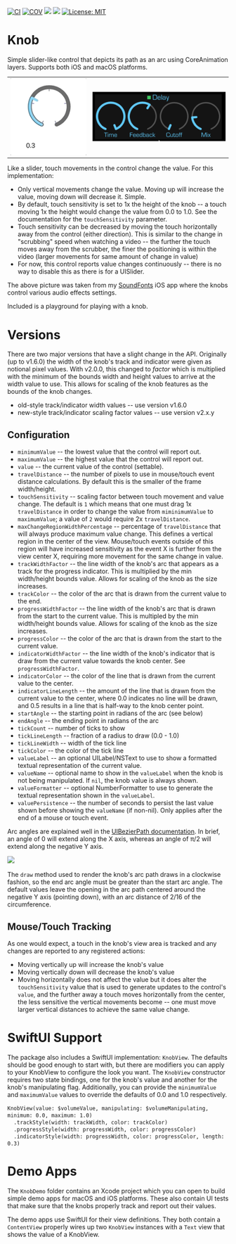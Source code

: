 [![CI](https://github.com/bradhowes/Knob/workflows/CI/badge.svg)](https://github.com/bradhowes/Knob)
[![COV](https://img.shields.io/endpoint?url=https://gist.githubusercontent.com/bradhowes/b307c10e9eb7882e6a83a3bcb1e5cd5d/raw/Knob-coverage.json)](https://github.com/bradhowes/Knob/blob/main/.github/workflows/CI.yml)
[![](https://img.shields.io/endpoint?url=https%3A%2F%2Fswiftpackageindex.com%2Fapi%2Fpackages%2Fbradhowes%2FKnob%2Fbadge%3Ftype%3Dplatforms)](https://swiftpackageindex.com/bradhowes/Knob)
[![](https://img.shields.io/endpoint?url=https%3A%2F%2Fswiftpackageindex.com%2Fapi%2Fpackages%2Fbradhowes%2FKnob%2Fbadge%3Ftype%3Dswift-versions)](https://swiftpackageindex.com/bradhowes/Knob)
[![License: MIT](https://img.shields.io/badge/License-MIT-A31F34.svg)](https://opensource.org/licenses/MIT)

# Knob

Simple slider-like control that depicts its path as an arc using CoreAnimation layers. Supports both iOS and macOS 
platforms.

<table>
  <tr>
    <td><img src="https://github.com/bradhowes/Knob/blob/main/KnobMove.gif?raw=true" alt="Animation of knob"/></td>
    <td><img src="https://github.com/bradhowes/Knob/blob/main/example.png?raw=true" alt="Knobs in SoundFonts app"/></td>
  </tr>
</table>

Like a slider, touch movements in the control change the value. For this implementation:

* Only vertical movements change the value. Moving up will increase the value, moving down will decrease it. Simple.
* By default, touch sensitivity is set to 1x the height of the knob -- a touch moving 1x the height would
  change the value from 0.0 to 1.0. See the documentation for the `touchSensitivity` parameter.
* Touch sensitivity can be decreased by moving the touch horizontally away from the control (either direction).
  This is similar to the change in "scrubbing" speed when watching a video -- the further the touch moves away
  from the scrubber, the finer the positioning is within the video (larger movements for same amount of change in value)
* For now, this control reports value changes continuously -- there is no way to disable this as there is for
  a UISlider.

The above picture was taken from my [SoundFonts](https://github.com/bradhowes/SoundFonts) iOS app where the
knobs control various audio effects settings.

Included is a playground for playing with a knob.

# Versions

There are two major versions that have a slight change in the API. Originally (up to v1.6.0) the width of the knob's track and indicator were given as
notional pixel values. With v2.0.0, this changed to _factor_ which is multiplied with the minimum of the bounds width and height values to arrive at the
width value to use. This allows for scaling of the knob features as the bounds of the knob changes.

* old-style track/indicator width values -- use version v1.6.0
* new-style track/indicator scaling factor values -- use version v2.x.y

## Configuration

* `minimumValue` -- the lowest value that the control will report out.
* `maximumValue` -- the highest value that the control will report out.
* `value` -- the current value of the control (settable).
* `travelDistance` -- the number of pixels to use in mouse/touch event distance calculations. By default this is the 
smaller of the frame width/height.
* `touchSensitivity` -- scaling factor between touch movement and value change. The default is `1` which means that one
must drag 1x `travelDistance` in order to change the value from `miminimumValue` to `maximumValue`; a value of `2` would
require 2x `travelDistance`.
* `maxChangeRegionWidthPercentage` -- percentage of `travelDistance` that will always produce maximum value change. This
defines a vertical region in the center of the view. Mouse/touch events outside of this region will have increased 
sensitivity as the event X is further from the view center X, requiring more movement for the same change in value.
* `trackWidthFactor` -- the line width of the knob's arc that appears as a track for the progress indicator. This is multiplied by the min width/height
bounds value. Allows for scaling of the knob as the size increases.
* `trackColor` -- the color of the arc that is drawn from the current value to the end.
* `progressWidthFactor` -- the line width of the knob's arc that is drawn from the start to the current value. This is multipled by the min width/height
bounds value. Allows for scaling of the knob as the size increases.
* `progressColor` -- the color of the arc that is drawn from the start to the current value.
* `indicatorWidthFactor` -- the line width of the knob's indicator that is draw from the current value towards the knob center. See `progressWidthFactor`.
* `indicatorColor` -- the color of the line that is drawn from the current value to the center.
* `indicatorLineLength` -- the amount of the line that is drawn from the current value to the center, where 0.0 
indicates no line will be drawn, and 0.5 results in a line that is half-way to the knob center point.
* `startAngle` -- the starting point in radians of the arc (see below)
* `endAngle` -- the ending point in radians of the arc
* `tickCount` -- number of ticks to show
* `tickLineLength` -- fraction of a radius to draw (0.0 - 1.0)
* `tickLineWidth` -- width of the tick line
* `tickColor` -- the color of the tick line
* `valueLabel` -- an optional UILabel/NSText to use to show a formatted textual representation of the current value.
* `valueName` -- optional name to show in the `valueLabel` when the knob is not being manipulated. If `nil`, the knob 
value is always shown.
* `valueFormatter` -- optional NumberFormatter to use to generate the textual representation shown in the `valueLabel`.
* `valuePersistence` -- the number of seconds to persist the last value shown before showing the `valueName` 
(if non-nil). Only applies after the end of a mouse or touch event.

Arc angles are explained well in the 
[UIBezierPath documentation](https://developer.apple.com/documentation/uikit/uibezierpath/1624358-init). In brief, an 
angle of 0 will extend along the X axis, whereas an angle of π/2 will extend along the negative Y axis.

![](https://docs-assets.developer.apple.com/published/741002b545/radians_circle_4de280d3-557c-4d69-8f12-efed200dbbd3.jpg)

The `draw` method used to render the knob's arc path draws in a clockwise fashion, so the end arc angle must be greater 
than the start arc angle. The default values leave the opening in the arc path centered around the negative Y axis 
(pointing down), with an arc distance of 2/16 of the circumference.

## Mouse/Touch Tracking

As one would expect, a touch in the knob's view area is tracked and any changes are reported to any registered actions:

* Moving vertically up will increase the knob's value
* Moving vertically down will decrease the knob's value
* Moving horizontally does not affect the value but it does alter the `touchSensitivity` value that is used to generate 
updates to the control's `value`, and the further away a touch moves horizontally from the center, the less sensitive 
the vertical movements become -- one must move larger vertical distances to achieve the same value change.

# SwiftUI Support

The package also includes a SwiftUI implementation: `KnobView`. The defaults should be good enough to start with, but 
there are modifiers you can apply to your KnobView to configure the look you want. The `KnobView` constructor requires
two state bindings, one for the knob's value and another for the knob's manipulating flag. Additionally, you can provide
the `minimumValue` and `maximumValue` values to override the defaults of 0.0 and 1.0 respectively.

```
KnobView(value: $volumeValue, manipulating: $volumeManipulating, minimum: 0.0, maximum: 1.0)
  .trackStyle(width: trackWidth, color: trackColor)
  .progressStyle(width: progressWidth, color: progressColor)
  .indicatorStyle(width: progressWidth, color: progressColor, length: 0.3)
```

# Demo Apps

The `KnobDemo` folder contains an Xcode project which you can open to build simple demo apps for macOS and iOS 
platforms. These also contain UI tests that make sure that the knobs properly track and report out their values.

The demo apps use SwiftUI for their view definitions. They both contain a `ContentView` properly wires up two `KnobView`
instances with a `Text` view that shows the value of a KnobView.
